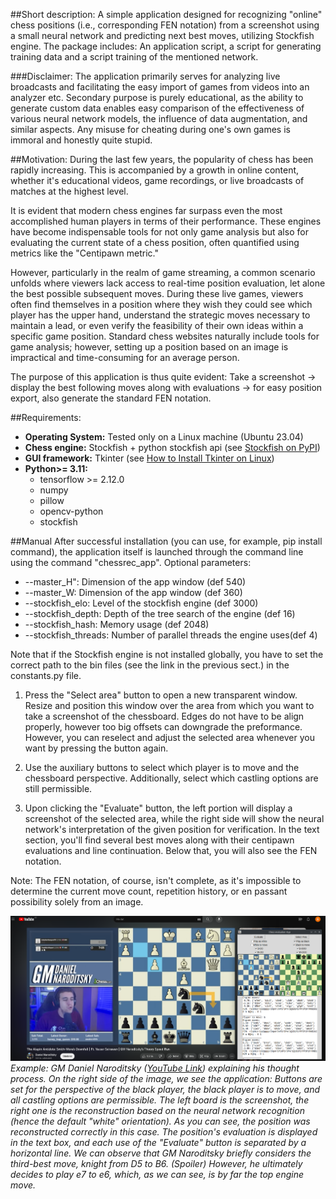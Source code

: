 ##Short description:
A simple application designed for recognizing "online" chess positions (i.e., corresponding FEN notation) from a screenshot using a small neural network and predicting next best moves, utilizing Stockfish engine. The package includes: An application script, a script for generating training data and a script training of the mentioned network.

###Disclaimer:
The application primarily serves for analyzing live broadcasts and facilitating the easy import of games from videos into an analyzer etc. Secondary purpose is purely educational, as the ability to generate custom data enables easy comparison of the effectiveness of various neural network models, the influence of data augmentation, and similar aspects. Any misuse for cheating during one's own games is immoral and honestly quite stupid.


##Motivation:
During the last few years, the popularity of chess has been rapidly increasing. This is accompanied by a growth in online content, whether it's educational videos, game recordings, or live broadcasts of matches at the highest level.

It is evident that modern chess engines far surpass even the most accomplished human players in terms of their performance. These engines have become indispensable tools for not only game analysis but also for evaluating the current state of a chess position, often quantified using metrics like the "Centipawn metric."

However, particularly in the realm of game streaming, a common scenario unfolds where viewers lack access to real-time position evaluation, let alone the best possible subsequent moves. During these live games, viewers often find themselves in a position where they wish they could see which player has the upper hand, understand the strategic moves necessary to maintain a lead, or even verify the feasibility of their own ideas within a specific game position. Standard chess websites naturally include tools for game analysis; however, setting up a position based on an image is impractical and time-consuming for an average person.

The purpose of this application is thus quite evident: Take a screenshot -> display the best following moves along with evaluations -> for easy position export, also generate the standard FEN notation.



##Requirements:

- **Operating System:** Tested only on a Linux machine (Ubuntu 23.04)
- **Chess engine:** Stockfish + python stockfish api (see [Stockfish on PyPI](https://pypi.org/project/stockfish/))
- **GUI framework:** Tkinter (see [How to Install Tkinter on Linux](https://www.geeksforgeeks.org/how-to-install-tkinter-on-linux/))
- **Python>= 3.11:**
  - tensorflow >= 2.12.0
  - numpy
  - pillow
  - opencv-python
  - stockfish

##Manual
After successful installation (you can use, for example, pip install command), the application itself is launched through the command line using the command "chessrec_app". Optional parameters:

  -  &#45;&#45;master_H": Dimension of the app window (def 540)
  -  &#45;&#45;master_W: Dimension of the app window (def 360)
  -  &#45;&#45;stockfish_elo: Level of the stockfish engine (def 3000)
  -  &#45;&#45;stockfish_depth: Depth of the tree search of the engine (def 16)
  -  &#45;&#45;stockfish_hash: Memory usage (def 2048)
  -  &#45;&#45;stockfish_threads: Number of parallel threads the engine uses(def 4)

Note that if the Stockfish engine is not installed globally, you have to set the correct path to the bin files (see the link in the previous sect.) in the constants.py file.

1. Press the "Select area" button to open a new transparent window. Resize and position this window over the area from which you want to take a screenshot of the chessboard. Edges do not have to be align properly, however too big offsets can downgrade the preformance. However, you can reselect and adjust the selected area whenever you want by pressing the button again.

2. Use the auxiliary buttons to select which player is to move and the chessboard perspective. Additionally, select which castling options are still permissible.

3. Upon clicking the "Evaluate" button, the left portion will display a screenshot of the selected area, while the right side will show the neural network's interpretation of the given position for verification. In the text section, you'll find several best moves along with their centipawn evaluations and line continuation. Below that, you will also see the FEN notation.

Note: The FEN notation, of course, isn't complete, as it's impossible to determine the current move count, repetition history, or en passant possibility solely from an image.

![Example Image](example.png)
*Example: GM Daniel Naroditsky ([YouTube Link](https://www.youtube.com/watch?v=bFLEuc7G7YA)) explaining his thought process. On the right side of the image, we see the application: Buttons are set for the perspective of the black player, the black player is to move, and all castling options are permissible. The left board is the screenshot, the right one is the reconstruction based on the neural network recognition (hence the default "white" orientation). As you can see, the position was reconstructed correctly in this case. The position's evaluation is displayed in the text box, and each use of the "Evaluate" button is separated by a horizontal line. We can observe that GM Naroditsky briefly considers the third-best move, knight from D5 to B6. (Spoiler) However, he ultimately decides to play e7 to e6, which, as we can see, is by far the top engine move.*


